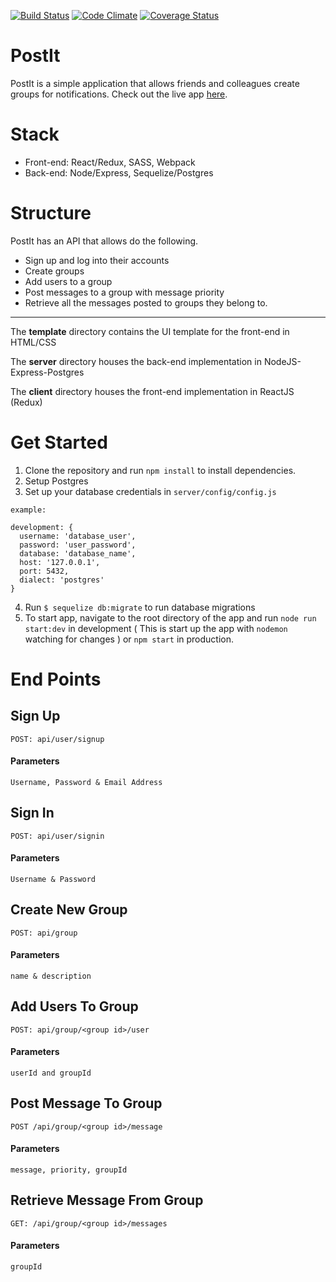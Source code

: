 [![Build Status](https://travis-ci.org/9jaswag/PostIt.svg?branch=master)](https://travis-ci.org/9jaswag/PostIt)
[![Code Climate](https://codeclimate.com/github/9jaswag/PostIt/badges/gpa.svg)](https://codeclimate.com/github/9jaswag/PostIt)
[![Coverage Status](https://coveralls.io/repos/github/9jaswag/PostIt/badge.svg?branch=master)](https://coveralls.io/github/9jaswag/PostIt?branch=master)

# PostIt
PostIt is a simple application that allows friends and colleagues create groups for notifications.
Check out the live app [here](https://postiit.herokuapp.com/).
# Stack
* Front-end: React/Redux, SASS, Webpack
* Back-end: Node/Express, Sequelize/Postgres
# Structure
PostIt has an API that allows do the following.
* Sign up and log into their accounts
* Create groups
* Add users to a group
* Post messages to a group with message priority
* Retrieve all the messages posted to groups they belong to.
---

The **template** directory contains the UI template for the front-end in HTML/CSS

The **server** directory houses the back-end implementation in NodeJS-Express-Postgres

The **client** directory houses the front-end implementation in ReactJS (Redux)

# Get Started
1. Clone the repository and run ```npm install``` to install dependencies.
2. Setup Postgres
3. Set up your database credentials in ```server/config/config.js```

```
example:

development: {
  username: 'database_user',
  password: 'user_password',
  database: 'database_name',
  host: '127.0.0.1',
  port: 5432,
  dialect: 'postgres'
}
```
4. Run ```$ sequelize db:migrate``` to run database migrations
5. To start app, navigate to the root directory of the app and run ```node run start:dev``` in development ( This is start up the app with ```nodemon``` watching for changes )  or ```npm start``` in production.

# End Points
## Sign Up
```POST: api/user/signup```
  #### Parameters
  ```Username, Password & Email Address```
## Sign In
```POST: api/user/signin```
  #### Parameters
  ```Username & Password```
## Create New Group
```POST: api/group```
  #### Parameters
  ```name & description```
## Add Users To Group
```POST: api/group/<group id>/user```
  #### Parameters
  ```userId and groupId```
## Post Message To Group
```POST /api/group/<group id>/message```
  #### Parameters
  ```message, priority, groupId```
## Retrieve Message From Group
```GET: /api/group/<group id>/messages```
  #### Parameters
  ```groupId```